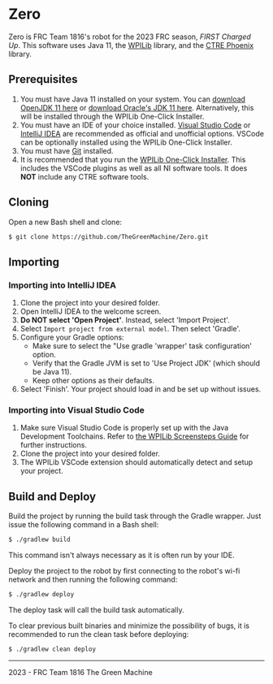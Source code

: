 # Zero
Zero is FRC Team 1816's robot for the 2023 FRC season, *FIRST Charged Up*. This software uses Java 11, the [WPILib](https://github.com/wpilibsuite/allwpilib) library, and the [CTRE Phoenix](https://github.com/CrossTheRoadElec/Phoenix-api) library.

## Prerequisites
1. You must have Java 11 installed on your system. You can [download OpenJDK 11 here](https://openjdk.java.net/projects/jdk/11/) or [download Oracle's JDK 11 here](https://www.oracle.com/technetwork/java/javase/downloads/jdk11-downloads-5066655.html). Alternatively, this will be installed through the WPILib One-Click Installer.
2. You must have an IDE of your choice installed. [Visual Studio Code](https://code.visualstudio.com/) or [IntelliJ IDEA](https://www.jetbrains.com/idea/) are recommended as official and unofficial options. VSCode can be optionally installed using the WPILib One-Click Installer.
3. You must have [Git](https://git-scm.com/) installed.
4. It is recommended that you run the [WPILib One-Click Installer](https://github.com/wpilibsuite/allwpilib/releases). This includes the VSCode plugins as well as all NI software tools. It does **NOT** include any CTRE software tools.

## Cloning

Open a new Bash shell and clone:
```bash
$ git clone https://github.com/TheGreenMachine/Zero.git
```
## Importing

### Importing into IntelliJ IDEA

1. Clone the project into your desired folder.
2. Open IntelliJ IDEA to the welcome screen.
3. **Do NOT select 'Open Project'**. Instead, select 'Import Project'.
4. Select `Import project from external model`. Then select 'Gradle'.
5. Configure your Gradle options:
    * Make sure to select the "Use gradle 'wrapper' task configuration' option.
    * Verify that the Gradle JVM is set to 'Use Project JDK' (which should be Java 11).
    * Keep other options as their defaults.
6. Select 'Finish'. Your project should load in and be set up without issues.

### Importing into Visual Studio Code

1. Make sure Visual Studio Code is properly set up with the Java Development Toolchains. Refer to [the WPILib Screensteps Guide](http://wpilib.screenstepslive.com/s/currentCS/m/getting_started/l/999999-installing-c-and-java-development-tools-for-frc) for further instructions.
2. Clone the project into your desired folder.
3. The WPILib VSCode extension should automatically detect and setup your project.

## Build and Deploy
Build the project by running the build task through the Gradle wrapper. Just issue the following command in a Bash shell:
```bash
$ ./gradlew build
```
This command isn't always necessary as it is often run by your IDE.

Deploy the project to the robot by first connecting to the robot's wi-fi network and then running the following command:
```bash
$ ./gradlew deploy
```
The deploy task will call the build task automatically.

To clear previous built binaries and minimize the possibility of bugs, it is recommended to run the clean task before deploying:
```bash
$ ./gradlew clean deploy
```
---
2023 - FRC Team 1816 The Green Machine

